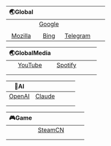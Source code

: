 |                           🌏Global                            |                                                              |                                                              |      |      |
| :----------------------------------------------------------: | :----------------------------------------------------------: | :----------------------------------------------------------: | :--: | :--: |
|                                                              | [Google](https://github.com/Ryliey/Rules/tree/main/Sing-Box/Google) |                                                              |      |      |
|                                                              |                                                              |                                                              |      |      |
| [Mozilla](https://github.com/Ryliey/Rules/tree/main/Sing-Box/Mozilla) | [Bing](https://github.com/Ryliey/Rules/tree/main/Sing-Box/Bing) | [Telegram](https://github.com/Ryliey/Rules/tree/main/Sing-Box/Telegram) |      |      |

|                         🌏GlobalMedia                         |                                                              |      |      |      |
| :----------------------------------------------------------: | :----------------------------------------------------------: | :--: | :--: | :--: |
| [YouTube](https://github.com/Ryliey/Rules/tree/main/Sing-Box/YouTube) | [Spotify](https://github.com/Ryliey/Rules/tree/main/Sing-Box/Spotify) |      |      |      |
|                                                              |                                                              |      |      |      |
|                                                              |                                                              |      |      |      |

|                             🤖AI                              |                                                              |      |      |      |
| :----------------------------------------------------------: | :----------------------------------------------------------: | :--: | :--: | :--: |
| [OpenAI](https://github.com/Ryliey/Rules/tree/main/Sing-Box/OpenAI) | [Claude](https://github.com/Ryliey/Rules/tree/main/Sing-Box/Claude) |      |      |      |
|                                                              |                                                              |      |      |      |
|                                                              |                                                              |      |      |      |

| 🎮Game |                                                              |      |      |      |
| :---: | :----------------------------------------------------------: | :--: | :--: | :--: |
|       | [SteamCN](https://github.com/Ryliey/Rules/tree/main/Sing-Box/SteamCN) |      |      |      |
|       |                                                              |      |      |      |
|       |                                                              |      |      |      |

